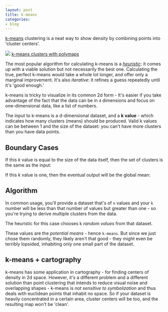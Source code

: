 ```yaml
---
layout: post
title: k-means
categories:
- blog
---
```


[k-means](http://en.wikipedia.org/wiki/K-means_clustering) clustering is a
neat way to show density by combining points into 'cluster centers'.

![](https://dl.dropbox.com/u/68059/graphics/kmeans.gif)
<span class='image-credit'><a href='http://polymaps.org/ex/cluster.html'>k-means clusters with polymaps</a></span>

The most popular algorithm for calculating k-means is a
_[heuristic](http://en.wikipedia.org/wiki/Heuristic)_:
it comes up with a viable solution but not necessarily the best one.
Calculating the true, perfect k-means would take a whole lot longer, and offer
only a marginal improvement. It's also _iterative_: it refines a guess
repeatedly until it's 'good enough.'

k-means is tricky to visualize in its common 2d form - It's easier
if you take advantage of the fact that the data can be in `d` dimensions and
focus on one-dimensional data, like a list of numbers.

The input to k-means is a d-dimensional
dataset, and a **k value** - which indicates how many clusters (means)
should be produced. Valid k values can be between 1 and the size of the
dataset: you can't have more clusters than you have data points.


## Boundary Cases

If this _k_ value is equal to the size of the data itself, then the set
of clusters is the same as the input:

If this _k_ value is one, then the eventual output will be the global mean:

## Algorithm

In common usage, you'll provide a dataset that's of `n` values and
your `k` number will be less than that number of values but greater
than one - so you're trying to derive multiple clusters from the data.

The heuristic for this case chooses k _random values_ from that dataset.

These values are the _potential means_ - hence `k-means`. But since
we just chose them randomly, they likely aren't that good - they
might even be terribly lopsided, inhabiting only one small part of
the dataset.

## k-means + cartography

k-means has some application in cartography - for finding centers of density
in 2d space. However, it's a different problem and a different solution
than point clustering that intends to reduce visual noise and overlapping
shapes - k-means is _not sensitive to symbolization_ and thus deals with
euclidean points that inhabit no space. So if your dataset is heavily
concentrated in a certain area, cluster centers will be too, and the
resulting map won't be 'clean'.
